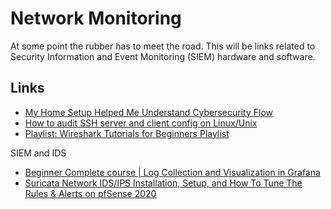 # Network Monitoring
At some point the rubber has to meet the road. This will be links related to Security Information and Event Monitoring (SIEM) hardware and software.

## Links

- [My Home Setup Helped Me Understand Cybersecurity Flow](https://medium.com/paypal-tech/my-home-setup-helped-me-understand-cybersecurity-flow-27a692b90a19)
- [How to audit SSH server and client config on Linux/Unix](https://www.cyberciti.biz/tips/how-to-audit-ssh-server-and-client-config-on-linux-unix.html)
- [Playlist: Wireshark Tutorials for Beginners Playlist](https://www.youtube.com/playlist?list=PL6gx4Cwl9DGBI2ZFuyZOl5Q7sptR7PwYN)

SIEM and IDS
- [Beginner Complete course | Log Collection and Visualization in Grafana](https://www.youtube.com/playlist?list=PLyJqGMYm0vnOQQse9snwzYcrr2hP6qStc)
- [Suricata Network IDS/IPS Installation, Setup, and How To Tune The Rules & Alerts on pfSense 2020
](https://www.youtube.com/watch?v=S0-vsjhPDN0)
